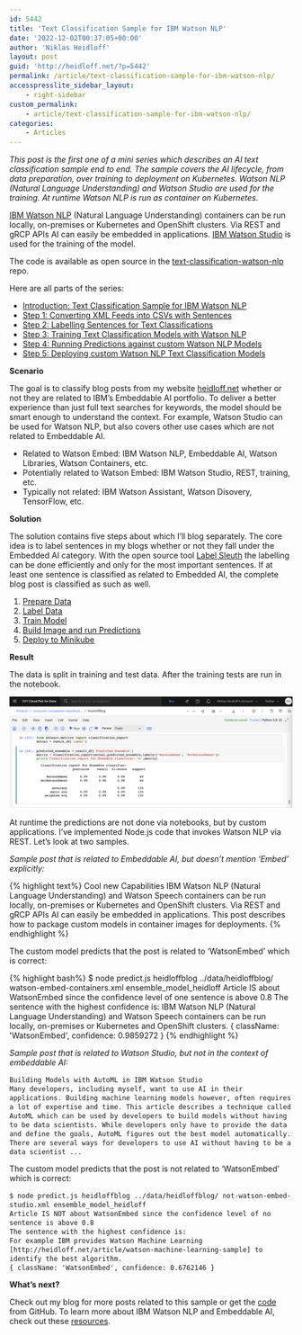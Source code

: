 ```yaml
---
id: 5442
title: 'Text Classification Sample for IBM Watson NLP'
date: '2022-12-02T00:37:05+00:00'
author: 'Niklas Heidloff'
layout: post
guid: 'http://heidloff.net/?p=5442'
permalink: /article/text-classification-sample-for-ibm-watson-nlp/
accesspresslite_sidebar_layout:
    - right-sidebar
custom_permalink:
    - article/text-classification-sample-for-ibm-watson-nlp/
categories:
    - Articles
---
```


*This post is the first one of a mini series which describes an AI text classification sample end to end. The sample covers the AI lifecycle, from data preparation, over training to deployment on Kubernetes. Watson NLP (Natural Language Understanding) and Watson Studio are used for the training. At runtime Watson NLP is run as container on Kubernetes.*

[IBM Watson NLP](https://www.ibm.com/products/ibm-watson-natural-language-processing) (Natural Language Understanding) containers can be run locally, on-premises or Kubernetes and OpenShift clusters. Via REST and gRCP APIs AI can easily be embedded in applications. [IBM Watson Studio](https://www.ibm.com/cloud/watson-studio) is used for the training of the model.

The code is available as open source in the [text-classification-watson-nlp](https://github.com/nheidloff/text-classification-watson-nlp) repo.

Here are all parts of the series:

- [Introduction: Text Classification Sample for IBM Watson NLP](http://heidloff.net/article/text-classification-sample-for-ibm-watson-nlp/)
- [Step 1: Converting XML Feeds into CSVs with Sentences](http://heidloff.net/article/converting-xml-feeds-into-csvs-with-sentences/)
- [Step 2: Labelling Sentences for Text Classifications](http://heidloff.net/article/labelling-sentences-for-text-classifications/)
- [Step 3: Training Text Classification Models with Watson NLP](http://heidloff.net/article/training-text-classification-models-with-watson-nlp/)
- [Step 4: Running Predictions against custom Watson NLP Models](http://heidloff.net/article/running-predictions-against-custom-watson-nlp-models/)
- [Step 5: Deploying custom Watson NLP Text Classification Models](http://heidloff.net/article/deploying-custom-watson-nlp-text-classification-models)

**Scenario**

The goal is to classify blog posts from my website [heidloff.net](http://heidloff.net/) whether or not they are related to IBM’s Embeddable AI portfolio. To deliver a better experience than just full text searches for keywords, the model should be smart enough to understand the context. For example, Watson Studio can be used for Watson NLP, but also covers other use cases which are not related to Embeddable AI.

- Related to Watson Embed: IBM Watson NLP, Embeddable AI, Watson Libraries, Watson Containers, etc.
- Potentially related to Watson Embed: IBM Watson Studio, REST, training, etc.
- Typically not related: IBM Watson Assistant, Watson Disovery, TensorFlow, etc.

**Solution**

The solution contains five steps about which I’ll blog separately. The core idea is to label sentences in my blogs whether or not they fall under the Embedded AI category. With the open source tool [Label Sleuth](https://www.label-sleuth.org/) the labelling can be done efficiently and only for the most important sentences. If at least one sentence is classified as related to Embedded AI, the complete blog post is classified as such as well.

1. [Prepare Data](https://github.com/nheidloff/text-classification-watson-nlp#step-1-prepare-data)
2. [Label Data](https://github.com/nheidloff/text-classification-watson-nlp#step-2-label-data)
3. [Train Model](https://github.com/nheidloff/text-classification-watson-nlp#step-3-train-model)
4. [Build Image and run Predictions](https://github.com/nheidloff/text-classification-watson-nlp#step-4-build-image-and-run-predictions)
5. [Deploy to Minikube](https://github.com/nheidloff/text-classification-watson-nlp#step-5-deploy-to-minikube)

**Result**

The data is split in training and test data. After the training tests are run in the notebook.

![image](/assets/img/2022/11/training14.png)

At runtime the predictions are not done via notebooks, but by custom applications. I’ve implemented Node.js code that invokes Watson NLP via REST. Let’s look at two samples.

*Sample post that is related to Embeddable AI, but doesn’t mention ‘Embed’ explicitly:*

{% highlight text%}
Cool new Capabilities
IBM Watson NLP (Natural Language Understanding) and Watson Speech containers can be run locally, on-premises or Kubernetes and OpenShift clusters. Via REST and gRCP APIs AI can easily be embedded in applications. This post describes how to package custom models in container images for deployments.
{% endhighlight %}

The custom model predicts that the post is related to ‘WatsonEmbed’ which is correct:

{% highlight bash%}
$ node predict.js heidloffblog ../data/heidloffblog/ watson-embed-containers.xml ensemble_model_heidloff
Article IS about WatsonEmbed since the confidence level of one sentence is above 0.8
The sentence with the highest confidence is:
IBM Watson NLP (Natural Language Understanding) and Watson Speech containers can be run locally, on-premises or Kubernetes and OpenShift clusters.
{ className: 'WatsonEmbed', confidence: 0.9859272 }
{% endhighlight %}

*Sample post that is related to Watson Studio, but not in the context of embeddable AI:*

```
Building Models with AutoML in IBM Watson Studio
Many developers, including myself, want to use AI in their applications. Building machine learning models however, often requires a lot of expertise and time. This article describes a technique called AutoML which can be used by developers to build models without having to be data scientists. While developers only have to provide the data and define the goals, AutoML figures out the best model automatically. There are several ways for developers to use AI without having to be a data scientist ...
```

The custom model predicts that the post is not related to ‘WatsonEmbed’ which is correct:

```
$ node predict.js heidloffblog ../data/heidloffblog/ not-watson-embed-studio.xml ensemble_model_heidloff
Article IS NOT about WatsonEmbed since the confidence level of no sentence is above 0.8
The sentence with the highest confidence is:
For example IBM provides Watson Machine Learning [http://heidloff.net/article/watson-machine-learning-sample] to identify the best algorithm.
{ className: 'WatsonEmbed', confidence: 0.6762146 }
```

**What’s next?**

Check out my blog for more posts related to this sample or get the [code](https://github.com/nheidloff/text-classification-watson-nlp) from GitHub. To learn more about IBM Watson NLP and Embeddable AI, check out these [resources](http://heidloff.net/article/the-ultimate-guide-to-ibm-watson-libraries/).